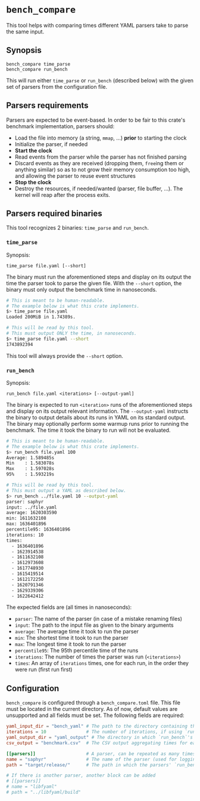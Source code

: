 # `bench_compare`
This tool helps with comparing times different YAML parsers take to parse the same input.

## Synopsis
```
bench_compare time_parse
bench_compare run_bench
```

This will run either `time_parse` or `run_bench` (described below) with the given set of parsers from the configuration file.

## Parsers requirements
Parsers are expected to be event-based. In order to be fair to this crate's benchmark implementation, parsers should:

* Load the file into memory (a string, `mmap`, ...) **prior** to starting the clock
* Initialize the parser, if needed
* **Start the clock**
* Read events from the parser while the parser has not finished parsing
* Discard events as they are received (dropping them, `free`ing them or anything similar) so as to not grow their memory consumption too high, and allowing the parser to reuse event structures
* **Stop the clock**
* Destroy the resources, if needed/wanted (parser, file buffer, ...). The kernel will reap after the process exits.


## Parsers required binaries
This tool recognizes 2 binaries: `time_parse` and `run_bench`.

### `time_parse`
Synopsis:
```
time_parse file.yaml [--short]
```

The binary must run the aforementioned steps and display on its output the time the parser took to parse the given file.
With the `--short` option, the binary must only output the benchmark time in nanoseconds.

```sh
# This is meant to be human-readable.
# The example below is what this crate implements.
$> time_parse file.yaml
Loaded 200MiB in 1.74389s.

# This will be read by this tool.
# This must output ONLY the time, in nanoseconds.
$> time_parse file.yaml --short
1743892394
```

This tool will always provide the `--short` option.

### `run_bench`
Synopsis:
```
run_bench file.yaml <iterations> [--output-yaml]
```

The binary is expected to run `<iteration>` runs of the aforementioned steps and display on its output relevant information.
The `--output-yaml` instructs the binary to output details about its runs in YAML on its standard output.
The binary may optionally perform some warmup runs prior to running the benchmark. The time it took the binary to run will not be evaluated.

```sh
# This is meant to be human-readable.
# The example below is what this crate implements.
$> run_bench file.yaml 100
Average: 1.589485s
Min    : 1.583078s
Max    : 1.597028s
95%    : 1.593219s

# This will be read by this tool.
# This must output a YAML as described below.
$> run_bench ../file.yaml 10 --output-yaml
parser: saphyr
input: ../file.yaml
average: 1620303590
min: 1611632108
max: 1636401896
percentile95: 1636401896
iterations: 10
times:
  - 1636401896
  - 1623914538
  - 1611632108
  - 1612973608
  - 1617748930
  - 1615419514
  - 1612172250
  - 1620791346
  - 1629339306
  - 1622642412
```

The expected fields are (all times in nanoseconds):

* `parser`: The name of the parser (in case of a mistake renaming files)
* `input`: The path to the input file as given to the binary arguments
* `average`: The average time it took to run the parser
* `min`: The shortest time it took to run the parser
* `max`: The longest time it took to run the parser
* `percentile95`: The 95th percentile time of the runs
* `iterations`: The number of times the parser was run (`<iterations>`)
* `times`: An array of `iterations` times, one for each run, in the order they were run (first run first)

## Configuration
`bench_compare` is configured through a `bench_compare.toml` file. This file must be located in the current directory.
As of now, default values are unsupported and all fields must be set. The following fields are required:
```toml
yaml_input_dir = "bench_yaml" # The path to the directory containing the input yaml files
iterations = 10               # The number of iterations, if using `run_bench`
yaml_output_dir = "yaml_output" # The directory in which `run_bench`'s yamls are saved
csv_output = "benchmark.csv"  # The CSV output aggregating times for each parser and file

[[parsers]]                   # A parser, can be repeated as many times as there are parsers
name = "saphyr"               # The name of the parser (used for logging)
path = "target/release/"      # The path in which the parsers' `run_bench` and `time_parse` are

# If there is another parser, another block can be added
# [[parsers]]
# name = "libfyaml"
# path = "../libfyaml/build"
```
